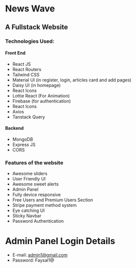 # News Wave
## A Fullstack Website
### Technologies Used:
#### Front End 
* React JS
* React Routers
* Tailwind CSS
* Material UI (in register, login, articles card and add pages)
* Daisy UI (in homepage)
* React Icons
* Lottie React (For Animation)
* Firebase (for authentication)
* React Icons
* Axios
* Tanstack Query

#### Backend
* MongoDB
* Express JS
* CORS

### Features of the website
* Awesome sliders
* User Friendly UI
* Awesome sweet alerts
* Admin Panel
* Fully device responsive
* Free Users and Premium Users Section
* Stripe payment method system
* Eye catching UI
* Sticky Navbar
* Password Authentication

# Admin Panel Login Details
* E-mail: admin1@gmail.com
* Password: Faysal1@